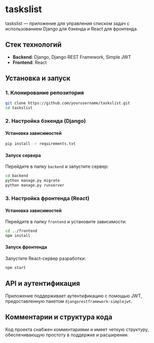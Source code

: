 
# taskslist

taskslist — приложение для управления списком задач с использованием Django для бэкенда и React для фронтенда.

## Стек технологий
- **Backend**: Django, Django REST Framework, Simple JWT
- **Frontend**: React

## Установка и запуск

### 1. Клонирование репозитория
```bash
git clone https://github.com/yourusername/taskslist.git
cd taskslist
```

### 2. Настройка бэкенда (Django)

#### Установка зависимостей
```bash
pip install -r requirements.txt
```

#### Запуск сервера
Перейдите в папку `backend` и запустите сервер:
```bash
cd backend
python manage.py migrate
python manage.py runserver
```

### 3. Настройка фронтенда (React)

#### Установка зависимостей
Перейдите в папку `frontend` и установите зависимости:
```bash
cd ../frontend
npm install
```

#### Запуск фронтенда
Запустите React-сервер разработки:
```bash
npm start
```

## API и аутентификация
Приложение поддерживает аутентификацию с помощью JWT, предоставленную пакетом `djangorestframework-simplejwt`.

## Комментарии и структура кода
Код проекта снабжен комментариями и имеет четкую структуру, обеспечивающую простоту в поддержке и расширении.

